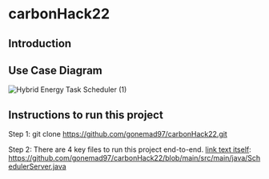 # carbonHack22

## Introduction


## Use Case Diagram
![Hybrid Energy Task Scheduler (1)](https://user-images.githubusercontent.com/115038203/200063057-c366f795-3146-47b0-b2ab-f40a86af6a3f.jpg)


## Instructions to run this project
Step 1: git clone https://github.com/gonemad97/carbonHack22.git 

Step 2: There are 4 key files to run this project end-to-end.
[link text itself]: https://github.com/gonemad97/carbonHack22/blob/main/src/main/java/SchedulerServer.java

[link text itself]: http://www.reddit.com
[link text itself]: http://www.reddit.com
[link text itself]: http://www.reddit.com
